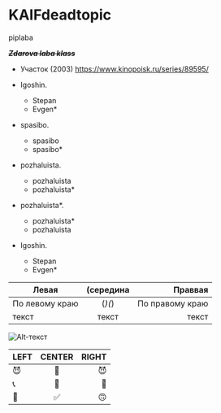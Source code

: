 # KAIFdeadtopic
piplaba

~~*__Zdarova laba klass__*~~
- Участок (2003)
https://www.kinopoisk.ru/series/89595/

- Igoshin. 
  - Stepan
  - Evgen*
- spasibo. 
  - spasibo
  - spasibo*
- pozhaluista. 
  - pozhaluista
  - pozhaluista*
- pozhaluista*. 
  - pozhaluista*
  - pozhaluista
- Igoshin. 
  - Stepan
  - Evgen*


| Левая | (середина | Праввая |
|----------------|:---------:|----------------:|
| По левому краю | (*)(*) | По правому краю |
| текст | текст | текст |


![Alt-текст](https://avatars1.githubusercontent.com/u/5384215?v=3&s=460 "Орк")

| LEFT | CENTER | RIGHT |
|----------------|:---------:|----------------:|
| 😈 | 🥰 | 😈 |
| 📞 | 🤙 | 🤘 |
| 🤙 | ✅ | 🙃 |



